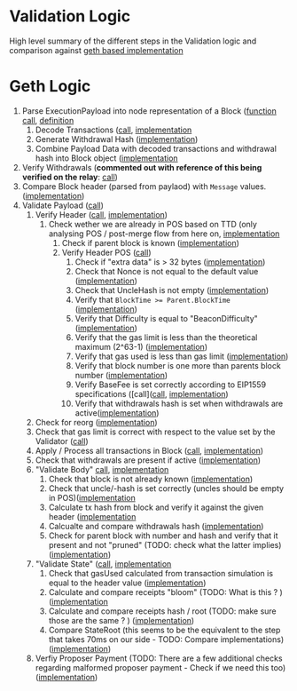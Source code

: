 # Validation Logic
High level summary of the different steps in the Validation logic and comparison against [geth based implementation](https://github.com/ultrasoundmoney/builder/pull/1)

# Geth Logic
1. Parse ExecutionPayload into node representation of a Block ([function call](https://github.com/ultrasoundmoney/builder/blob/aa8f1a597901f303551b21d2bbf637dea1205624/eth/block-validation/api.go#L124), [definition](https://github.com/ultrasoundmoney/builder/blob/aa8f1a597901f303551b21d2bbf637dea1205624/beacon/engine/types.go#L276)
    1.  Decode Transactions ([call](https://github.com/ultrasoundmoney/builder/blob/aa8f1a597901f303551b21d2bbf637dea1205624/beacon/engine/types.go#L282), [implementation](https://github.com/ultrasoundmoney/builder/blob/aa8f1a597901f303551b21d2bbf637dea1205624/beacon/engine/types.go#L145)
    2.  Generate Withdrawal Hash ([implementation](https://github.com/ultrasoundmoney/builder/blob/aa8f1a597901f303551b21d2bbf637dea1205624/beacon/engine/types.go#L287-L296))
    3.  Combine Payload Data with decoded transactions and withdrawal hash into Block object ([implementation](https://github.com/ultrasoundmoney/builder/blob/aa8f1a597901f303551b21d2bbf637dea1205624/beacon/engine/types.go#L306-L324)
2. Verify Withdrawals (**commented out with reference of this being verified on the relay**: [call](https://github.com/ultrasoundmoney/builder/blob/aa8f1a597901f303551b21d2bbf637dea1205624/eth/block-validation/api.go#L129-L133))
3. Compare Block header (parsed from paylaod) with `Message` values. ([implementation](https://github.com/ultrasoundmoney/builder/blob/aa8f1a597901f303551b21d2bbf637dea1205624/eth/block-validation/api.go#L135-L150))
4. Validate Payload ([call](https://github.com/ultrasoundmoney/builder/blob/aa8f1a597901f303551b21d2bbf637dea1205624/eth/block-validation/api.go#L154))
    1. Verify Header ([call](https://github.com/ultrasoundmoney/builder/blob/aa8f1a597901f303551b21d2bbf637dea1205624/core/blockchain.go#L2499), [implementation](https://github.com/ultrasoundmoney/builder/blob/aa8f1a597901f303551b21d2bbf637dea1205624/consensus/beacon/consensus.go#L81))
        1. Check wether we are already in POS based on TTD (only analysing POS / post-merge flow from here on, [implementation](https://github.com/ultrasoundmoney/builder/blob/aa8f1a597901f303551b21d2bbf637dea1205624/consensus/beacon/consensus.go#L82-L95)
            1. Check if parent block is known ([implementation](https://github.com/ultrasoundmoney/builder/blob/aa8f1a597901f303551b21d2bbf637dea1205624/consensus/beacon/consensus.go#L90-L93))
            1. Verify Header POS ([call](https://github.com/ultrasoundmoney/builder/blob/aa8f1a597901f303551b21d2bbf637dea1205624/consensus/beacon/consensus.go#L95))
                1. Check if "extra data" is > 32 bytes ([implementation](https://github.com/ultrasoundmoney/builder/blob/aa8f1a597901f303551b21d2bbf637dea1205624/consensus/beacon/consensus.go#L229-L231))
                2. Check that Nonce is not equal to the default value ([implementation](https://github.com/ultrasoundmoney/builder/blob/aa8f1a597901f303551b21d2bbf637dea1205624/consensus/beacon/consensus.go#L233-L235))
                3. Check that UncleHash is not empty ([implementation](https://github.com/ultrasoundmoney/builder/blob/aa8f1a597901f303551b21d2bbf637dea1205624/consensus/beacon/consensus.go#L236-L238))
                4. Verify that `BlockTime >= Parent.BlockTime` ([implementation](https://github.com/ultrasoundmoney/builder/blob/aa8f1a597901f303551b21d2bbf637dea1205624/consensus/beacon/consensus.go#L239-L242))
                5. Verify that Difficulty is equal to "BeaconDifficulty" ([implementation](https://github.com/ultrasoundmoney/builder/blob/aa8f1a597901f303551b21d2bbf637dea1205624/consensus/beacon/consensus.go#L244-L246))
                6. Verify that the gas limit is less than the theoretical maximum (2^63-1) ([implementation](https://github.com/ultrasoundmoney/builder/blob/aa8f1a597901f303551b21d2bbf637dea1205624/consensus/beacon/consensus.go#L247))
                7. Verify that gas used is less than gas limit ([implementation](https://github.com/ultrasoundmoney/builder/blob/aa8f1a597901f303551b21d2bbf637dea1205624/consensus/beacon/consensus.go#L251))
                8. Verify that block number is one more than parents block number ([implementation](https://github.com/ultrasoundmoney/builder/blob/aa8f1a597901f303551b21d2bbf637dea1205624/consensus/beacon/consensus.go#L255-L258))
                9. Verify BaseFee is set correctly according to EIP1559 specifications ([call]([call](https://github.com/ultrasoundmoney/builder/blob/aa8f1a597901f303551b21d2bbf637dea1205624/consensus/beacon/consensus.go#L260), [implementation](https://github.com/ultrasoundmoney/builder/blob/aa8f1a597901f303551b21d2bbf637dea1205624/consensus/misc/eip1559.go#L32-L52))
                10. Verify that withdrawals hash is set when withdrawals are active([implementation](https://github.com/ultrasoundmoney/builder/blob/aa8f1a597901f303551b21d2bbf637dea1205624/consensus/beacon/consensus.go#L263-L270))
    2. Check for reorg ([implementation](https://github.com/ultrasoundmoney/builder/blob/aa8f1a597901f303551b21d2bbf637dea1205624/core/blockchain.go#L2503-L2507))
    3. Check that gas limit is correct with respect to the value set by the Validator ([call](https://github.com/ultrasoundmoney/builder/blob/aa8f1a597901f303551b21d2bbf637dea1205624/core/blockchain.go#L2514-L2518))
    4. Apply / Process all transactions in Block ([call](https://github.com/ultrasoundmoney/builder/blob/aa8f1a597901f303551b21d2bbf637dea1205624/core/blockchain.go#L2532-L2535), [implementation](https://github.com/ultrasoundmoney/builder/blob/aa8f1a597901f303551b21d2bbf637dea1205624/core/state_processor.go#L59))
    5. Check that withdrawals are present if active ([implementation](https://github.com/ultrasoundmoney/builder/blob/aa8f1a597901f303551b21d2bbf637dea1205624/core/blockchain.go#L2537-L2550))
    6. "Validate Body" [call](https://github.com/ultrasoundmoney/builder/blob/aa8f1a597901f303551b21d2bbf637dea1205624/core/blockchain.go#L2551), [implementation](https://github.com/ultrasoundmoney/builder/blob/aa8f1a597901f303551b21d2bbf637dea1205624/core/block_validator.go#L53)
        1. Check that block is not already known ([implementation](https://github.com/ultrasoundmoney/builder/blob/aa8f1a597901f303551b21d2bbf637dea1205624/core/block_validator.go#L54-L57))
        2. Check that uncle/-hash is set correctly (uncles should be empty in POS)([implementation](https://github.com/ultrasoundmoney/builder/blob/aa8f1a597901f303551b21d2bbf637dea1205624/core/block_validator.go#L61-L67)
        3. Calculate tx hash from block and verify it against the given header ([implementation](https://github.com/ultrasoundmoney/builder/blob/aa8f1a597901f303551b21d2bbf637dea1205624/core/block_validator.go#L68-L70)
        4. Calcualte and compare withdrawals hash ([implementation](https://github.com/ultrasoundmoney/builder/blob/aa8f1a597901f303551b21d2bbf637dea1205624/core/block_validator.go#L71-L84))
        5. Check for parent block with number and hash and verify that it present and not "pruned" (TODO: check what the latter implies) ([implementation](https://github.com/ultrasoundmoney/builder/blob/aa8f1a597901f303551b21d2bbf637dea1205624/core/block_validator.go#L85-L90))
    7. "Validate State" ([call](https://github.com/ultrasoundmoney/builder/blob/aa8f1a597901f303551b21d2bbf637dea1205624/core/blockchain.go#L2555), [implementation](https://github.com/ultrasoundmoney/builder/blob/aa8f1a597901f303551b21d2bbf637dea1205624/core/block_validator.go#L96)
        1. Check that gasUsed calculated from transaction simulation is equal to the header value ([implementation](https://github.com/ultrasoundmoney/builder/blob/aa8f1a597901f303551b21d2bbf637dea1205624/core/block_validator.go#L98-L100))
        2. Calculate and compare receipts "bloom" (TODO: What is this ? ) ([implementation]( https://github.com/ultrasoundmoney/builder/blob/aa8f1a597901f303551b21d2bbf637dea1205624/core/block_validator.go#L103-L106)
        3. Calculate and compare receipts hash / root (TODO: make sure those are the same ? ) ([implementation](https://github.com/ultrasoundmoney/builder/blob/aa8f1a597901f303551b21d2bbf637dea1205624/core/block_validator.go#L107-L111))
        4. Compare StateRoot (this seems to be the equivalent to the step that takes 70ms on our side - TODO: Compare implementations) ([implementation](https://github.com/ultrasoundmoney/builder/blob/aa8f1a597901f303551b21d2bbf637dea1205624/core/block_validator.go#L114-L116))
    8. Verfiy Proposer Payment (TODO: There are a few additional checks regarding malformed proposer payment - Check if we need this too) ([implementation](https://github.com/ultrasoundmoney/builder/blob/aa8f1a597901f303551b21d2bbf637dea1205624/core/blockchain.go#L2559-L2612))

